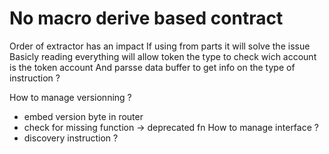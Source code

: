 # No macro derive based contract

Order of extractor has an impact
If using from parts it will solve the issue
Basicly reading everything will allow token the type to check wich account is the token account
And parsse data buffer to get info on the type of instruction ?

How to manage versionning ?
* embed version byte in router
* check for missing function -> deprecated fn
How to manage interface ?
* discovery instruction ?
